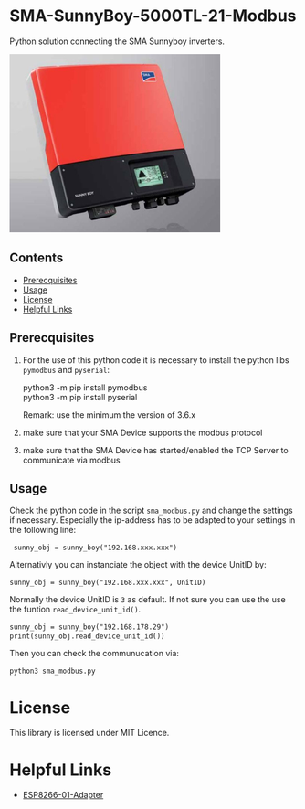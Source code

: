 # SMA-SunnyBoy-5000TL-21-Modbus
Python solution connecting the SMA Sunnyboy inverters.

![SMA-SunnyBoy](./docs/SMA/SMA-SunnyBoy.jpg)

## Contents
* [Prerecquisites](#prerecquisites)
* [Usage](#usage)
* [License](#license)
* [Helpful Links](#helpful-links)

## Prerecquisites
1) For the use of this python code it is necessary to install the python libs `pymodbus` and `pyserial`:

    python3 -m pip install pymodbus<br>
    python3 -m pip install pyserial
    
    Remark: use the minimum the version of 3.6.x

2) make sure that your SMA Device supports the modbus protocol
3) make sure that the SMA Device has started/enabled the TCP Server to communicate via modbus

## Usage
Check the python code in the script `sma_modbus.py` and change the settings if necessary.
Especially the ip-address has to be adapted to your settings in the following line:
    
     sunny_obj = sunny_boy("192.168.xxx.xxx")

Alternativly you can instanciate the object with the device UnitID by:

    sunny_obj = sunny_boy("192.168.xxx.xxx", UnitID)

Normally the device UnitID is `3` as default. If not sure you can use the use the funtion `read_device_unit_id()`.

    sunny_obj = sunny_boy("192.168.178.29")
    print(sunny_obj.read_device_unit_id())

Then you can check the communucation via:

    python3 sma_modbus.py

# License
This library is licensed under MIT Licence.

# Helpful Links
* [ESP8266-01-Adapter](https://esp8266-01-adapter.de)
